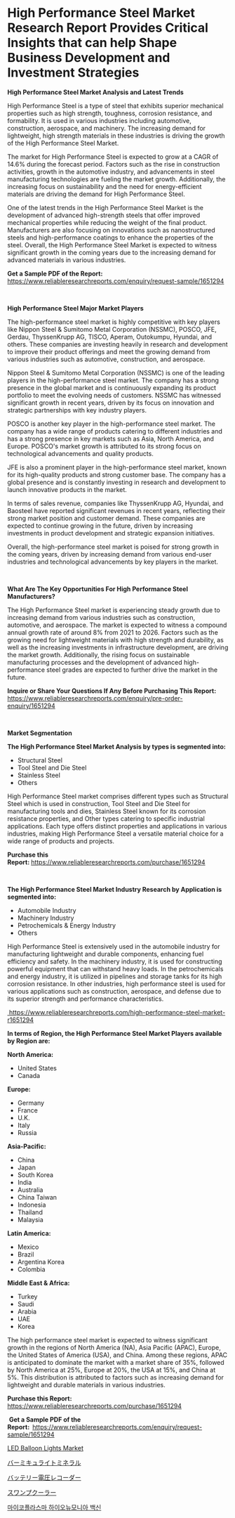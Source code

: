 <p><h1>High Performance Steel Market Research Report Provides Critical Insights that can help Shape Business Development and Investment Strategies</h1></p><p><strong>High Performance Steel Market Analysis and Latest Trends</strong></p>
<p><p>High Performance Steel is a type of steel that exhibits superior mechanical properties such as high strength, toughness, corrosion resistance, and formability. It is used in various industries including automotive, construction, aerospace, and machinery. The increasing demand for lightweight, high strength materials in these industries is driving the growth of the High Performance Steel Market.</p><p>The market for High Performance Steel is expected to grow at a CAGR of 14.6% during the forecast period. Factors such as the rise in construction activities, growth in the automotive industry, and advancements in steel manufacturing technologies are fueling the market growth. Additionally, the increasing focus on sustainability and the need for energy-efficient materials are driving the demand for High Performance Steel.</p><p>One of the latest trends in the High Performance Steel Market is the development of advanced high-strength steels that offer improved mechanical properties while reducing the weight of the final product. Manufacturers are also focusing on innovations such as nanostructured steels and high-performance coatings to enhance the properties of the steel. Overall, the High Performance Steel Market is expected to witness significant growth in the coming years due to the increasing demand for advanced materials in various industries.</p></p>
<p><strong>Get a Sample PDF of the Report:&nbsp;</strong> <a href="https://www.reliableresearchreports.com/enquiry/request-sample/1651294">https://www.reliableresearchreports.com/enquiry/request-sample/1651294</a></p>
<p>&nbsp;</p>
<p><strong>High Performance Steel Major Market Players</strong></p>
<p><p>The high-performance steel market is highly competitive with key players like Nippon Steel & Sumitomo Metal Corporation (NSSMC), POSCO, JFE, Gerdau, ThyssenKrupp AG, TISCO, Aperam, Outokumpu, Hyundai, and others. These companies are investing heavily in research and development to improve their product offerings and meet the growing demand from various industries such as automotive, construction, and aerospace.</p><p>Nippon Steel & Sumitomo Metal Corporation (NSSMC) is one of the leading players in the high-performance steel market. The company has a strong presence in the global market and is continuously expanding its product portfolio to meet the evolving needs of customers. NSSMC has witnessed significant growth in recent years, driven by its focus on innovation and strategic partnerships with key industry players.</p><p>POSCO is another key player in the high-performance steel market. The company has a wide range of products catering to different industries and has a strong presence in key markets such as Asia, North America, and Europe. POSCO's market growth is attributed to its strong focus on technological advancements and quality products.</p><p>JFE is also a prominent player in the high-performance steel market, known for its high-quality products and strong customer base. The company has a global presence and is constantly investing in research and development to launch innovative products in the market.</p><p>In terms of sales revenue, companies like ThyssenKrupp AG, Hyundai, and Baosteel have reported significant revenues in recent years, reflecting their strong market position and customer demand. These companies are expected to continue growing in the future, driven by increasing investments in product development and strategic expansion initiatives.</p><p>Overall, the high-performance steel market is poised for strong growth in the coming years, driven by increasing demand from various end-user industries and technological advancements by key players in the market.</p></p>
<p>&nbsp;</p>
<p><strong>What Are The Key Opportunities For High Performance Steel Manufacturers?</strong></p>
<p><p>The High Performance Steel market is experiencing steady growth due to increasing demand from various industries such as construction, automotive, and aerospace. The market is expected to witness a compound annual growth rate of around 8% from 2021 to 2026. Factors such as the growing need for lightweight materials with high strength and durability, as well as the increasing investments in infrastructure development, are driving the market growth. Additionally, the rising focus on sustainable manufacturing processes and the development of advanced high-performance steel grades are expected to further drive the market in the future.</p></p>
<p><strong>Inquire or Share Your Questions If Any Before Purchasing This Report:</strong> <a href="https://www.reliableresearchreports.com/enquiry/pre-order-enquiry/1651294">https://www.reliableresearchreports.com/enquiry/pre-order-enquiry/1651294</a></p>
<p>&nbsp;</p>
<p><strong>Market Segmentation</strong></p>
<p><strong>The High Performance Steel Market Analysis by types is segmented into:</strong></p>
<p><ul><li>Structural Steel</li><li>Tool Steel and Die Steel</li><li>Stainless Steel</li><li>Others</li></ul></p>
<p><p>High Performance Steel market comprises different types such as Structural Steel which is used in construction, Tool Steel and Die Steel for manufacturing tools and dies, Stainless Steel known for its corrosion resistance properties, and Other types catering to specific industrial applications. Each type offers distinct properties and applications in various industries, making High Performance Steel a versatile material choice for a wide range of products and projects.</p></p>
<p><strong>Purchase this Report:&nbsp;</strong><a href="https://www.reliableresearchreports.com/purchase/1651294">https://www.reliableresearchreports.com/purchase/1651294</a></p>
<p>&nbsp;</p>
<p><strong>The High Performance Steel Market Industry Research by Application is segmented into:</strong></p>
<p><ul><li>Automobile Industry</li><li>Machinery Industry</li><li>Petrochemicals & Energy Industry</li><li>Others</li></ul></p>
<p><p>High Performance Steel is extensively used in the automobile industry for manufacturing lightweight and durable components, enhancing fuel efficiency and safety. In the machinery industry, it is used for constructing powerful equipment that can withstand heavy loads. In the petrochemicals and energy industry, it is utilized in pipelines and storage tanks for its high corrosion resistance. In other industries, high performance steel is used for various applications such as construction, aerospace, and defense due to its superior strength and performance characteristics.</p></p>
<p><a href="https://www.reliableresearchreports.com/high-performance-steel-market-r1651294">&nbsp;https://www.reliableresearchreports.com/high-performance-steel-market-r1651294</a></p>
<p><strong>In terms of Region, the High Performance Steel Market Players available by Region are:</strong></p>
<p>
    <p> <strong> North America: </strong>
        <ul>
            <li>United States</li>
            <li>Canada</li>
        </ul>
        </p> 
    <p> <strong> Europe: </strong>
        <ul>
            <li>Germany</li>
            <li>France</li>
            <li>U.K.</li>
            <li>Italy</li>
            <li>Russia</li>
        </ul>
        </p> 
    <p> <strong> Asia-Pacific: </strong>
        <ul>
            <li>China</li>
            <li>Japan</li>
            <li>South Korea</li>
            <li>India</li>
            <li>Australia</li>
            <li>China Taiwan</li>
            <li>Indonesia</li>
            <li>Thailand</li>
            <li>Malaysia</li>
        </ul>
        </p> 
    <p> <strong> Latin America: </strong>
        <ul>
            <li>Mexico</li>
            <li>Brazil</li>
            <li>Argentina Korea</li>
            <li>Colombia</li>
        </ul>
        </p> 
    <p> <strong> Middle East & Africa: </strong>
        <ul>
            <li>Turkey</li>
            <li>Saudi</li>
            <li>Arabia</li>
            <li>UAE</li>
            <li>Korea</li>
        </ul>
    </p>
    </p>
<p><p>The high performance steel market is expected to witness significant growth in the regions of North America (NA), Asia Pacific (APAC), Europe, the United States of America (USA), and China. Among these regions, APAC is anticipated to dominate the market with a market share of 35%, followed by North America at 25%, Europe at 20%, the USA at 15%, and China at 5%. This distribution is attributed to factors such as increasing demand for lightweight and durable materials in various industries.</p></p>
<p><strong>Purchase this Report: </strong><a href="https://www.reliableresearchreports.com/purchase/1651294">https://www.reliableresearchreports.com/purchase/1651294</a></p>
<p>&nbsp;<strong>Get a Sample PDF of the Report:&nbsp;&nbsp;</strong><a href="https://www.reliableresearchreports.com/enquiry/request-sample/1651294">https://www.reliableresearchreports.com/enquiry/request-sample/1651294</a></p>
<p><strong></strong></p>
<p><p><a href="https://github.com/dimitrishawkinswaynenp91rgz/Market-Research-Report-List-2/blob/main/led-balloon-lights-market.md">LED Balloon Lights Market</a></p><p><a href="https://medium.com/@elenorkiehn/%E3%83%8F%E3%83%B3%E3%83%8D%E3%82%A6%E3%82%A4%E3%83%AB%E9%89%B1%E7%89%A9%E5%B8%82%E5%A0%B4%E5%88%86%E6%9E%90-%E3%81%9D%E3%81%AEcagr-%E5%B8%82%E5%A0%B4%E3%82%BB%E3%82%B0%E3%83%A1%E3%83%B3%E3%83%86%E3%83%BC%E3%82%B7%E3%83%A7%E3%83%B3%E3%81%A8%E3%82%B0%E3%83%AD%E3%83%BC%E3%83%90%E3%83%AB%E7%94%A3%E6%A5%AD%E6%A6%82%E8%A6%81-fe5e33c6b7d0">バーミキュライトミネラル</a></p><p><a href="https://github.com/one-cool-chick/Market-Research-Report-List-1/blob/main/249307427953.md">バッテリー電圧レコーダー</a></p><p><a href="https://medium.com/@michaelerde565/%E3%82%B9%E3%83%AF%E3%83%B3%E3%83%97%E3%82%AF%E3%83%BC%E3%83%A9%E3%83%BC%E5%B8%82%E5%A0%B4%E3%81%AE%E5%88%86%E6%9E%90%E3%81%A82024%E5%B9%B4%E3%81%8B%E3%82%892031%E5%B9%B4%E3%81%BE%E3%81%A7%E3%81%AE%E4%BA%88%E6%B8%AC%E5%A4%A7%E3%81%8D%E3%81%95-8548e0d01862">スワンプクーラー</a></p><p><a href="https://medium.com/@tarynhermanii/%EB%A7%88%EC%9D%B4%EC%BD%94%ED%94%8C%EB%9D%BC%EC%8A%A4%EB%A7%88-%ED%95%98%EC%9D%B4%EC%98%A4%ED%94%BC%EB%89%B4%EB%AA%A8%EB%8B%88%EC%95%84-%EB%B0%B1%EC%8B%A0-%EC%8B%9C%EC%9E%A5-%EB%B3%B4%EA%B3%A0%EC%84%9C%EB%8A%94-%EC%9D%B4-%EC%8B%9C%EC%9E%A5%EC%9D%98-%EC%B5%9C%EC%8B%A0-%ED%8A%B8%EB%A0%8C%EB%93%9C%EC%99%80-%EC%84%B1%EC%9E%A5-%EA%B8%B0%ED%9A%8C%EB%A5%BC-%EB%B3%B4%EC%97%AC%EC%A4%8D%EB%8B%88%EB%8B%A4-e6714cb19821">마이코플라스마 하이오뉴모니아 백신</a></p></p>